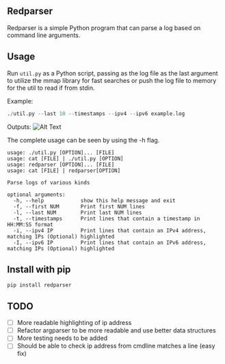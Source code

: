 ## Redparser

Redparser is a simple Python program that can parse a log based on command line arguments. 

## Usage

Run `util.py` as a Python script, passing as the log file as the last argument to utilize
the mmap library for fast searches or push the log file to memory for the util to read if from stdin.

Example:

```python
./util.py --last 10 --timestamps --ipv4 --ipv6 example.log
```
Outputs:
![Alt Text](example.gif)


The complete usage can be seen by using the -h flag.
```
usage: ./util.py [OPTION]... [FILE]
usage: cat [FILE] | ./util.py [OPTION]
usage: redparser [OPTION]... [FILE]
usage: cat [FILE] | redparser[OPTION]

Parse logs of various kinds

optional arguments:
  -h, --help            show this help message and exit
  -f, --first NUM       Print first NUM lines
  -l, --last NUM        Print last NUM lines
  -t, --timestamps      Print lines that contain a timestamp in HH:MM:SS format
  -i, --ipv4 IP         Print lines that contain an IPv4 address, matching IPs (Optional) highlighted
  -I, --ipv6 IP         Print lines that contain an IPv6 address, matching IPs (Optional) highlighted

```

## Install with pip
```
pip install redparser
```


## TODO

- [ ] More readable highlighting of ip address
- [ ] Refactor argparser to be more readable and use better data structures
- [ ] More testing needs to be added
- [ ] Should be able to check ip address from cmdline matches a line (easy fix)